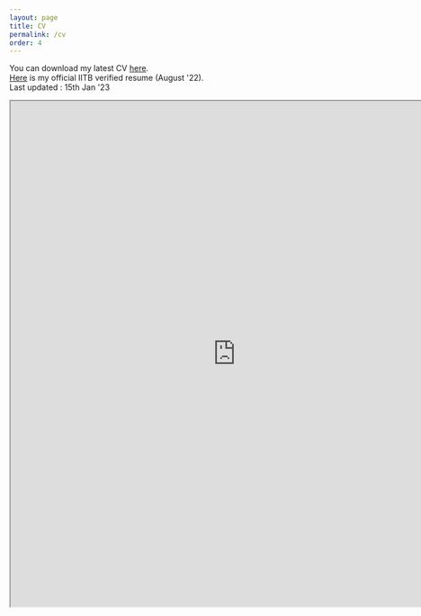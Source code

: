 ```yaml
---
layout: page
title: CV
permalink: /cv
order: 4
---
```


You can download my latest CV [here](/files/Shivam_Patel_CV_old.pdf).  
[Here](/files/cv_iitb.pdf) is my official IITB verified resume (August '22).   
Last updated : 15th Jan '23  


<iframe src="https://patel-shivam.github.io/files/Shivam_Patel_CV_old.pdf" width="800" height="900">
</iframe>
